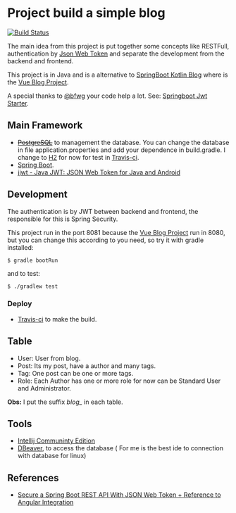 # Project build a simple blog

[![Build Status](https://travis-ci.org/daltondiaz/springboot-blog.svg?branch=master)](https://travis-ci.org/daltondiaz/springboot-blog)

The main idea from this project is put together some concepts like RESTFull, 
authentication by [Json Web Token] and separate the development from the backend and frontend.

This project is in Java and is a alternative to [SpringBoot Kotlin Blog] where is the [Vue Blog Project].

A special thanks to [@bfwg] your code help a lot. See: [Springboot Jwt Starter].


## Main Framework

- ~~[PostgreSQL]~~ to management the database. You can change the database in file application.properties and add your dependence in build.gradle. I change to [H2] for now for test in [Travis-ci].
- [Spring Boot].
- [jjwt - Java JWT: JSON Web Token for Java and Android]

## Development

The authentication is by JWT between backend and frontend, the responsible for this is Spring Security.

This project run in the port 8081 because the [Vue Blog Project] run in 8080, but you can change this according to you need, 
so try it with gradle installed:

````
$ gradle bootRun
````

and to test:

````
$ ./gradlew test
````

### Deploy

- [Travis-ci] to make the build.


## Table

- User: User from blog.
- Post: Its my post, have a author and many tags.
- Tag: One post can be one or more tags.
- Role: Each Author has one or more role for now can be Standard User and Administrator.

**Obs:** I put the suffix *blog_* in each table.

## Tools

- [Intellij Communinty Edition]
- [DBeaver], to access the database ( For me is the best ide to connection with database for linux)

## References

- [Secure a Spring Boot REST API With JSON Web Token + Reference to Angular Integration](https://medium.com/@nydiarra/secure-a-spring-boot-rest-api-with-json-web-token-reference-to-angular-integration-e57a25806c50)


[SpringBoot Kotlin Blog]: <https://github.com/daltondiaz/spring-kotlin-blog>
[Json Web Token]: <https://jwt.io/>
[PostgreSQL]: <https://www.postgresql.org/>
[Spring Boot]: <https://projects.spring.io/spring-boot/>
[@bfwg]: <https://github.com/bfwg> 
[Springboot Jwt Starter]: <https://github.com/bfwg/springboot-jwt-starter>
[Vue Blog Project]: <https://github.com/daltondiaz/spring-kotlin-blog/tree/master/frontend>
[jjwt - Java JWT: JSON Web Token for Java and Android]: <https://github.com/jwtk/jjwt>
[Intellij Communinty Edition]: <https://www.jetbrains.com/idea/download>
[DBeaver]: <https://dbeaver.jkiss.org/>
[H2]: <http://www.h2database.com/html/main.html>
[Travis-ci]: <https://travis-ci.org/>
